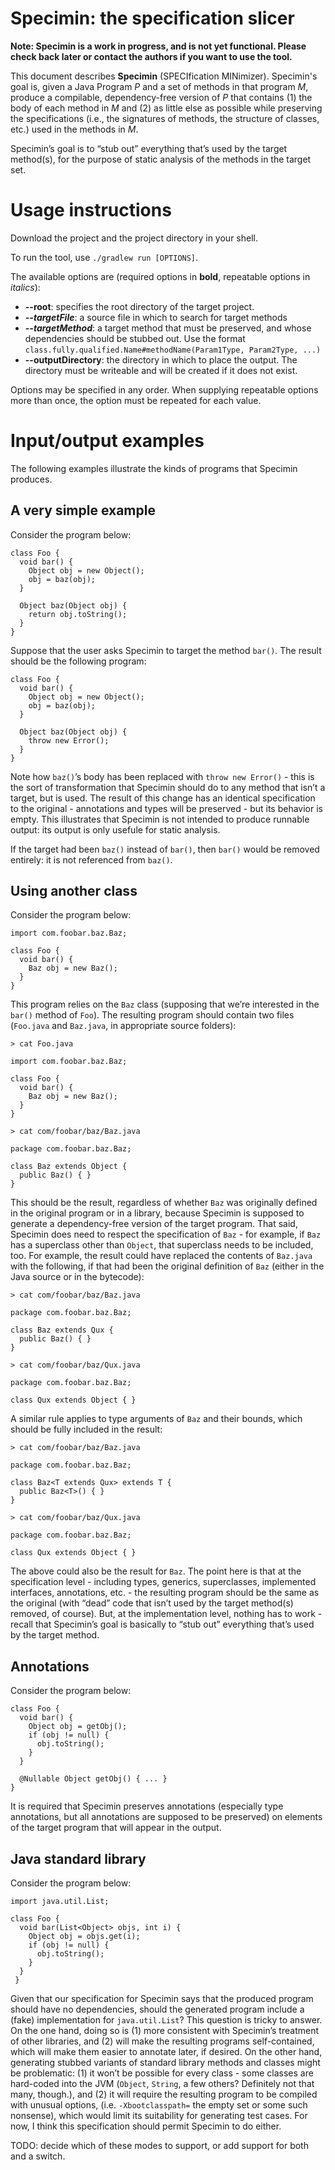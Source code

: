 # Specimin: the specification slicer

**Note: Specimin is a work in progress, and is not yet functional. Please check
back later or contact the authors if you want to use the tool.**

This document describes **Specimin** (SPECIfication MINimizer).
Specimin's goal is, given a Java Program *P*
and a set of methods in that program *M*, produce a compilable, dependency-free
version of *P* that contains (1) the body of each method in *M*
and (2) as little else as possible while preserving the specifications
(i.e., the signatures of methods, the structure of classes, etc.) used
in the methods in *M*.

Specimin’s goal is to “stub out” everything that’s used by
the target method(s), for the purpose of static analysis of the methods
in the target set.

# Usage instructions

Download the project and the project directory in your shell.

To run the tool, use `./gradlew run [OPTIONS]`.

The available options are (required options in **bold**, repeatable options in *italics*):
* **--root**: specifies the root directory of the target project.
* ***--targetFile***: a source file in which to search for target methods
* ***--targetMethod***: a target method that must be preserved, and whose dependencies should be stubbed out. Use the format `class.fully.qualified.Name#methodName(Param1Type, Param2Type, ...)`
* **--outputDirectory**: the directory in which to place the output. The directory must be writeable and will be created if it does not exist.

Options may be specified in any order. When supplying repeatable options more than once, the option must be repeated for each value.

# Input/output examples

The following examples illustrate the kinds of programs that Specimin
produces.

## A very simple example

Consider the program below:

```
class Foo {
  void bar() {
    Object obj = new Object();
    obj = baz(obj);
  }

  Object baz(Object obj) {
    return obj.toString();
  }
}
```

Suppose that the user asks Specimin to target the method `bar()`.
The result should be the following program:

```
class Foo {
  void bar() {
    Object obj = new Object();
    obj = baz(obj);
  }

  Object baz(Object obj) {
    throw new Error();
  }
}
```

Note how `baz()`’s body has been replaced with `throw new Error()` -
this is the sort of transformation that Specimin should do to any
method that isn’t a target, but is used. The result of this change
has an identical specification to the original - annotations and types
will be preserved - but its behavior is empty. This illustrates that
Specimin is not intended to produce runnable output: its output is only
usefule for static analysis.

If the target had been `baz()` instead of `bar()`, then `bar()` would
be removed entirely: it is not referenced from `baz()`.

## Using another class

Consider the program below:

```
import com.foobar.baz.Baz;

class Foo {
  void bar() {
    Baz obj = new Baz();
  }
}
```

This program relies on the `Baz` class (supposing that we’re interested
in the `bar()` method of `Foo`). The resulting program should contain two
files (`Foo.java` and `Baz.java`, in appropriate source folders):

```
> cat Foo.java

import com.foobar.baz.Baz;

class Foo {
  void bar() {
    Baz obj = new Baz();
  }
}
```

```
> cat com/foobar/baz/Baz.java

package com.foobar.baz.Baz;

class Baz extends Object {
  public Baz() { }
}
```

This should be the result, regardless of whether `Baz` was originally
defined in the original program or in a library, because Specimin is
supposed to generate a dependency-free version of the target
program. That said, Specimin does need to respect the specification of
`Baz` - for example, if `Baz` has a superclass other than `Object`, that
superclass needs to be included, too. For example, the result could
have replaced the contents of `Baz.java` with the following, if that had
been the original definition of `Baz` (either in the Java source or in
the bytecode):

```
> cat com/foobar/baz/Baz.java

package com.foobar.baz.Baz;

class Baz extends Qux {
  public Baz() { }
}
```

```
> cat com/foobar/baz/Qux.java

package com.foobar.baz.Baz;

class Qux extends Object { }
```

A similar rule applies to type arguments of `Baz` and their bounds,
which should be fully included in the result:

```
> cat com/foobar/baz/Baz.java

package com.foobar.baz.Baz;

class Baz<T extends Qux> extends T {
  public Baz<T>() { }
}
```

```
> cat com/foobar/baz/Qux.java

package com.foobar.baz.Baz;

class Qux extends Object { }
```

The above could also be the result for `Baz`. The point here is that
at the specification level - including types, generics, superclasses,
implemented interfaces, annotations, etc. - the resulting program should
be the same as the original (with “dead” code that isn’t used by the
target method(s) removed, of course). But, at the implementation level,
nothing has to work - recall that Specimin’s goal is basically to
“stub out” everything that’s used by the target method.

## Annotations

Consider the program below:

```
class Foo {
  void bar() {
    Object obj = getObj();
    if (obj != null) {
      obj.toString();
    }
  }

  @Nullable Object getObj() { ... }
}
```

It is required that Specimin preserves annotations (especially type
annotations, but all annotations are supposed to be preserved) on
elements of the target program that will appear in the output.

## Java standard library

Consider the program below:

```
import java.util.List;

class Foo {
  void bar(List<Object> objs, int i) {
    Object obj = objs.get(i);
    if (obj != null) {
      obj.toString();
    }
  }
 }
 ```

Given that our specification for Specimin says that the produced
program should have no dependencies, should the generated program
include a (fake) implementation for `java.util.List`? This question is
tricky to answer. On the one hand, doing so is (1) more consistent
with Specimin’s treatment of other libraries, and (2) will make the
resulting programs self-contained, which will make them easier to
annotate later, if desired. On the other hand, generating stubbed
variants of standard library methods and classes might be problematic:
(1) it won’t be possible for every class - some classes are hard-coded
into the JVM (`Object`, `String`, a few others?  Definitely not that many,
though.), and (2) it will require the resulting program to be compiled
with unusual options, (i.e. `-Xbootclasspath=` the empty set or some
such nonsense), which would limit its suitability for generating test
cases. For now, I think this specification should permit Specimin to
do either.

TODO: decide which of these modes to support, or add support for both
and a switch.
